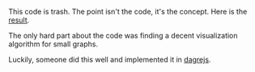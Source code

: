 This code is trash. The point isn't the code, it's the concept. Here is the [result](https://yustynn.github.io/nonlinear-text-experiment/).

The only hard part about the code was finding a decent visualization algorithm for small graphs.

Luckily, someone did this well and implemented it in [dagrejs](https://github.com/dagrejs/dagre).